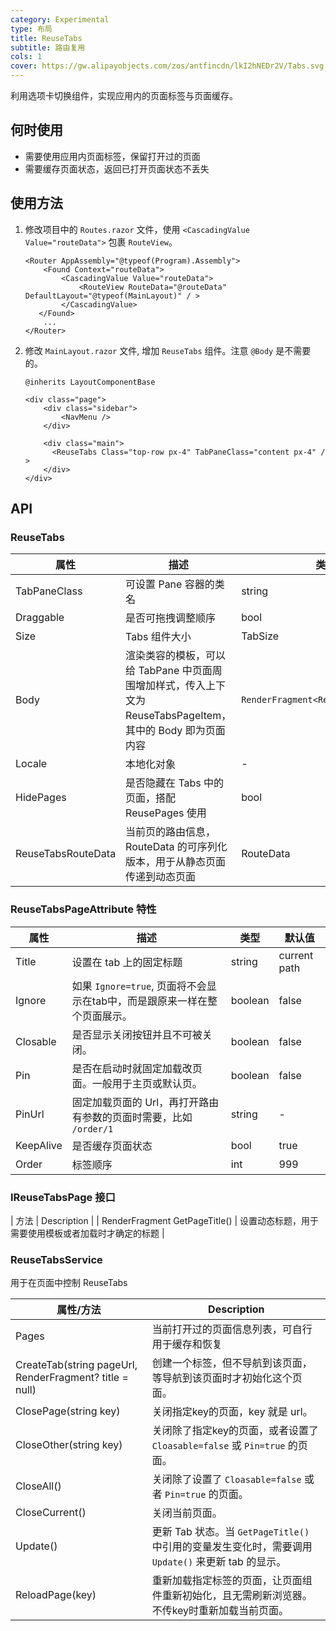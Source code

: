 ```yaml
---
category: Experimental
type: 布局
title: ReuseTabs
subtitle: 路由复用
cols: 1
cover: https://gw.alipayobjects.com/zos/antfincdn/lkI2hNEDr2V/Tabs.svg
---
```


利用选项卡切换组件，实现应用内的页面标签与页面缓存。

## 何时使用

- 需要使用应用内页面标签，保留打开过的页面
- 需要缓存页面状态，返回已打开页面状态不丢失

## 使用方法

1. 修改项目中的 `Routes.razor` 文件，使用 `<CascadingValue Value="routeData">` 包裹 `RouteView`。

   ```razor
   <Router AppAssembly="@typeof(Program).Assembly">
       <Found Context="routeData">
           <CascadingValue Value="routeData">
               <RouteView RouteData="@routeData" DefaultLayout="@typeof(MainLayout)" / >
           </CascadingValue>
      </Found>
       ...
   </Router>
   ```

2. 修改 `MainLayout.razor` 文件, 增加 `ReuseTabs` 组件。注意 `@Body` 是不需要的。

   ```razor
   @inherits LayoutComponentBase

   <div class="page">
       <div class="sidebar">
           <NavMenu />
       </div>

       <div class="main">
         <ReuseTabs Class="top-row px-4" TabPaneClass="content px-4" / >
       </div>
   </div>

   ```

## API

### ReuseTabs

| 属性 | 描述 | 类型 | 默认值 | 
| --- | --- | --- | --- |
| TabPaneClass | 可设置 Pane 容器的类名 | string | --- |
| Draggable | 是否可拖拽调整顺序 | bool | false |
| Size | Tabs 组件大小 | TabSize | - |
| Body | 渲染类容的模板，可以给 TabPane 中页面周围增加样式，传入上下文为 ReuseTabsPageItem，其中的 Body 即为页面内容 | `RenderFragment<ReuseTabsPageItem>` | context => context.Body |
| Locale | 本地化对象 | - | - |
| HidePages | 是否隐藏在 Tabs 中的页面，搭配 ReusePages 使用 | bool | false |
| ReuseTabsRouteData | 当前页的路由信息，RouteData 的可序列化版本，用于从静态页面传递到动态页面 | RouteData | - |

### ReuseTabsPageAttribute 特性

| 属性 | 描述 | 类型 | 默认值 | 
| --- | --- | --- | --- |
| Title | 设置在 tab 上的固定标题 | string | current path |
| Ignore | 如果 `Ignore=true`, 页面将不会显示在tab中，而是跟原来一样在整个页面展示。 | boolean | false |
| Closable | 是否显示关闭按钮并且不可被关闭。 | boolean | false |
| Pin | 是否在启动时就固定加载改页面。一般用于主页或默认页。 | boolean | false |
| PinUrl | 固定加载页面的 Url，再打开路由有参数的页面时需要，比如 `/order/1` | string | - |
| KeepAlive| 是否缓存页面状态 | bool | true |
| Order | 标签顺序 | int | 999 |

### IReuseTabsPage 接口

| 方法 | Description | 
| RenderFragment GetPageTitle() | 设置动态标题，用于需要使用模板或者加载时才确定的标题 |


### ReuseTabsService

用于在页面中控制 ReuseTabs

| 属性/方法 | Description | 
| --- | --- | 
| Pages | 当前打开过的页面信息列表，可自行用于缓存和恢复 | 
| CreateTab(string pageUrl, RenderFragment? title = null) | 创建一个标签，但不导航到该页面，等导航到该页面时才初始化这个页面。|
| ClosePage(string key) | 关闭指定key的页面，key 就是 url。 |
| CloseOther(string key) | 关闭除了指定key的页面，或者设置了 `Cloasable=false` 或 `Pin=true` 的页面。 |
| CloseAll() | 关闭除了设置了 `Cloasable=false` 或者 `Pin=true` 的页面。  |
| CloseCurrent() | 关闭当前页面。 |
| Update() | 更新 Tab 状态。当 `GetPageTitle()` 中引用的变量发生变化时，需要调用 `Update()` 来更新 tab 的显示。 |
| ReloadPage(key) | 重新加载指定标签的页面，让页面组件重新初始化，且无需刷新浏览器。不传key时重新加载当前页面。 | 